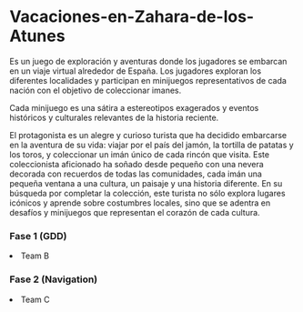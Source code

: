 # Vacaciones-en-Zahara-de-los-Atunes

Es un juego de exploración y aventuras donde los jugadores se embarcan en un viaje virtual alrededor de España. Los jugadores exploran los diferentes localidades y participan en minijuegos representativos de cada nación con el objetivo de coleccionar imanes. 

Cada minijuego es una sátira a estereotipos exagerados y eventos históricos y culturales relevantes de la historia reciente.

El protagonista es un alegre y curioso turista que ha decidido embarcarse en la aventura de su vida: viajar por el país del jamón, la tortilla de patatas y los toros, y coleccionar un imán único de cada rincón que visita. Este coleccionista aficionado ha soñado desde pequeño con una nevera decorada con recuerdos de todas las comunidades, cada imán una pequeña ventana a una cultura, un paisaje y una historia diferente. En su búsqueda por completar la colección, este turista no sólo explora lugares icónicos y aprende sobre costumbres locales, sino que se adentra en desafíos y minijuegos que representan el corazón de cada cultura.

### Fase 1 (GDD)
<li>Team B</li>

### Fase 2 (Navigation)
<li>Team C</li>
